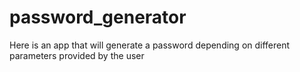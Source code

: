 # password_generator
Here is an app that will generate a password depending on different parameters provided by the user
